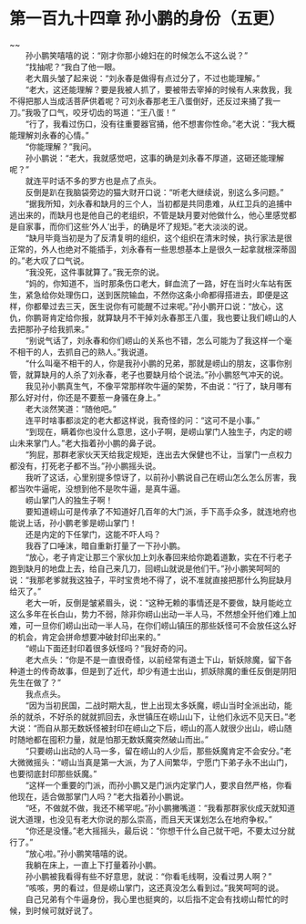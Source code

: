 # 第一百九十四章 孙小鹏的身份（五更）

~~
            <br>　　孙小鹏笑嘻嘻的说：“刚才你那小媳妇在的时候怎么不这么说？”<br>　　“找抽呢？“我白了他一眼。<br>　　老大眉头皱了起来说：“刘永春是做得有点过分了，不过也能理解。”<br>　　“老大，这还能理解？要是我被人抓了，要被带去宰掉的时候有人来救我，我不得把那人当成活菩萨供着呢？可刘永春那老王八蛋倒好，还反过来捅了我一刀。”我吸了口气，咬牙切齿的骂道：“王八蛋！”<br>　　“行了，我看过伤口，没有往重要器官捅，他不想害你性命。”老大说：“我大概能理解刘永春的心情。”<br>　　“你能理解？”我问。<br>　　孙小鹏说：“老大，我就感觉吧，这事的确是刘永春不厚道，这砸还能理解呢？”<br>　　就连平时话不多的罗方也是点了点头。<br>　　反倒是趴在我脑袋旁边的猫大财开口说：“听老大继续说，别这么多问题。”<br>　　“据我所知，刘永春和缺月的三个人，当初都是共同患难，从红卫兵的追捕中逃出来的，而缺月也是他自己的老组织，不管是缺月要对他做什么，他心里感觉都是自家事，而你们这些‘外人’出手，的确是坏了规矩。”老大淡淡的说。<br>　　“缺月毕竟当初是为了反清复明的组织，这个组织在清末时候，执行家法是很正常的，外人也绝对不能插手，刘永春有一些思想基本上是很久一起拿就根深蒂固的。”老大叹了口气说。<br>　　“我没死，这件事就算了。”我无奈的说。<br>　　“妈的，你知道不，当时那条伤口老大，鲜血流了一路，好在当时火车站有医生，紧急给你处理伤口，送到医院输血，不然你这条小命都得搭进去，即便是这样，你都晕过去三天，医生说你有可能醒不过来呢。”孙小鹏开口说：“放心，这仇，你鹏哥肯定给你报，就算缺月不干掉刘永春那王八蛋，我也要让我们崂山的人去把那孙子给我抓来。”<br>　　“别说气话了，刘永春和你们崂山的关系也不错，怎么可能为了我这样一个毫不相干的人，去抓自己的熟人。”我说道。<br>　　“什么叫毫不相干的人，你是我孙小鹏的兄弟，那就是崂山的朋友，这事你别管，就算缺月的人杀了刘永春，老子也要缺月给个说法。”孙小鹏怒气冲天的说。<br>　　我见孙小鹏真生气，不像平常那样吹牛逼的架势，不由说：“行了，缺月哪有那么好对付，你还是不要惹一身骚在身上。”<br>　　老大淡然笑道：“随他吧。”<br>　　连平时啥事都淡定的老大都这样说，我奇怪的问：“这可不是小事。”<br>　　“到现在，瞒着你也没什么意思，这小子啊，是崂山掌门人独生子，内定的崂山未来掌门人。”老大指着孙小鹏的鼻子说。<br>　　“狗屁，那群老家伙天天给我定规矩，连出去大保健也不让，当掌门一点权力都没有，打死老子都不当。”孙小鹏摇头说。<br>　　我听了这话，心里别提多惊讶了，以前孙小鹏说自己在崂山怎么怎么厉害，我都当吹牛逼呢，没想到他不是吹牛逼，是真牛逼。<br>　　崂山掌门人的独生子啊！<br>　　要知道崂山可是传承了不知道好几百年的大门派，手下高手众多，就连地府也能说上话，孙小鹏老爹是崂山掌门！<br>　　还是内定的下任掌门，这能不吓人吗？<br>　　我吞了口唾沫，暗自重新打量了一下孙小鹏。<br>　　“放心，老子肯定让那三个家伙加上刘永春回来给你跪着道歉，实在不行老子跑到缺月的地盘上去，给自己来几刀，回崂山就说是他们干。”孙小鹏笑呵呵的说：“我那老爹就我这独子，平时宝贵地不得了，说不准就直接把那什么狗屁缺月给灭了。”<br>　　老大一听，反倒是皱紧眉头，说：“这种无赖的事情还是不要做，缺月能屹立这么多年在长白山，势力不弱，除非你崂山出动一半人马，不然想全歼他们难上加难，可一旦你们崂山出动一半人马，在你们崂山镇压的那些妖怪可不会放任这么好的机会，肯定会拼命想要冲破封印出来的。”<br>　　“崂山下面还封印着很多妖怪吗？”我好奇的问。<br>　　老大点头：“你是不是一直很奇怪，以前经常有道士下山，斩妖除魔，留下各种道士的传奇故事，但是到了近代，却少有道士出山，抓妖除魔的重任反倒是阴阳先生在做了？”<br>　　我点点头。<br>　　“因为当初民国，二战时期大乱，世上出现太多妖魔，崂山当时全派出动，能杀的就杀，不好杀的就就抓回去，永世镇压在崂山山下，让他们永远不见天日。”老大说：“而自从那无数妖怪被封印在崂山之下后，崂山的高人就很少出山，崂山随时随地都在囤积力量，就是怕那无数妖魔突然破山而出。”<br>　　“只要崂山出动的人马一多，留在崂山的人少后，那些妖魔肯定不会安分。”老大微微摇头：“崂山当真是第一大派，为了人间繁华，宁愿门下弟子永不出山门，也要彻底封印那些妖魔。”<br>　　“这样一个重要的门派，而孙小鹏又是门派内定掌门人，要求自然严格，你看他现在，适合做那掌门人吗？”老大指着孙小鹏说。<br>　　“呸，不做就不做，我还不稀罕呢。”孙小鹏撇嘴道：“我看那群家伙成天就知道说大道理，也没见有老大你说的那么崇高，而且天天谋划怎么在地府争权。”<br>　　“你还是没懂。”老大摇摇头，最后说：“你想干什么自己就干吧，不要太过分就行了。”<br>　　“放心啦。”孙小鹏笑嘻嘻的说。<br>　　我躺在床上，一直上下打量着孙小鹏。<br>　　孙小鹏被我看得有些不好意思，就说：“你看毛线啊，没看过男人啊？”<br>　　“咳咳，男的看过，但是崂山掌门，这还真没怎么看到过。”我笑呵呵的说。<br>　　自己兄弟有个牛逼身份，我心里也挺爽的，以后指不定会有找崂山帮忙的时候，到时候可就好说了。<br>　　<br>
	
